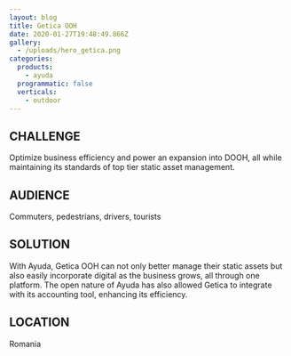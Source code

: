 ```yaml
---
layout: blog
title: Getica OOH
date: 2020-01-27T19:48:49.866Z
gallery:
  - /uploads/hero_getica.png
categories:
  products:
    - ayuda
  programmatic: false
  verticals:
    - outdoor
---
```


## CHALLENGE

Optimize business efficiency and power an expansion into DOOH, all while maintaining its standards of top tier static asset management.

## AUDIENCE

Commuters, pedestrians, drivers, tourists

## SOLUTION

With Ayuda, Getica OOH can not only better manage their static assets but also easily incorporate digital as the business grows, all through one platform. The open nature of Ayuda has also allowed Getica to integrate with its accounting tool, enhancing its efficiency.

## LOCATION

Romania
